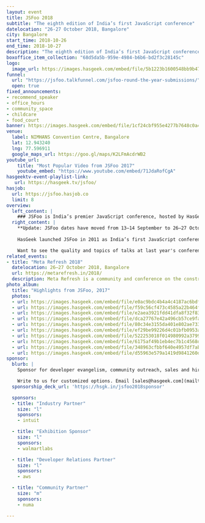 ```yaml
---
layout: event
title: JSFoo 2018
subtitle: "The eighth edition of India’s first JavaScript conference"
datelocation: "26-27 October 2018, Bangalore"
city: Bangalore
start_time: 2018-10-26
end_time: 2018-10-27
description: "The eighth edition of India’s first JavaScript conference."
boxoffice_item_collection: "68d5da5b-959e-4984-b6b6-bd2f3c28145c"
logo:
  image_url: https://images.hasgeek.com/embed/file/5b1223b1600548bb9b4756f2f1c11e16
funnel:
  url: "https://jsfoo.talkfunnel.com/jsfoo-round-the-year-submissions/"
  open: true
fixed_announcements:
- recommend_speaker
- office_hours
- community_space
- childcare
- food_court
banner: https://images.hasgeek.com/embed/file/1cf24cbf955e4277b7648c0a483cc475
venue:
  label: NIMHANS Convention Centre, Bangalore
  lat: 12.943240
  lng: 77.596911
  google_maps_url: https://goo.gl/maps/K2LFmAcdrWB2
youtube_url:
    title: "Most Popular Video from JSFoo 2017"
    youtube_embed: "https://www.youtube.com/embed/71JdaRofCgA"
hasgeektv-event-playlist-link:
   url: https://hasgeek.tv/jsfoo/
hasjob:
  url: https://jsfoo.hasjob.co
  limit: 8
overview:
  left_content: |
    ### JSFoo is India’s premier JavaScript conference, hosted by HasGeek.
  right_content: |
    **Update: JSFoo dates have moved from 13–14 September to 26–27 October 2018. Read more on this [here](https://medium.com/hasgeek/jsfoo-has-moved-to-26-27-october-3029d93a2d38).** 
    
    HasGeek launched JSFoo in 2011 as India’s first JavaScript conference. The JS community in India has grown phenomenally since then. JavaScript now pervades every aspect of web development – browsers, apps, front-end, backend, mobile and IoT, and there’s always scope to understand new ideas and solutions. The conference explores new ideas, implementing innovative solutions, and learning from experiences, especially negative ones!

    Want to see the quality and topics of talks at last year's conference? You can watch the [JSFoo 2017 videos](https://hasgeek.tv/jsfoo/jsfoo-2017){:target="_blank"} or the related [ReactFoo 2017 videos](https://hasgeek.tv/reactfoo/2017){:target="_blank"} to see what was on trend. Or check out the [2017 conference website](https://jsfoo.in/2017/){:target="_blank"}.
related_events:
- title: "Meta Refresh 2018"
  datelocation: 26–27 October 2018, Bangalore
  url: https://metarefresh.in/2018/
  description: Meta Refresh is a community and conference on the construction of user experiences on the web.
photo_album:
  title: "Highlights from JSFoo, 2017"
  photos:
  - url: https://images.hasgeek.com/embed/file/e0ac9bdc4b4a4c4187ac6bdf4b01df8b?size=640x480
  - url: https://images.hasgeek.com/embed/file/f59c56cf473c4585a22b464f062f3f98?size=640x480
  - url: https://images.hasgeek.com/embed/file/e2aea3921fdd41dfa8f32f836ba76574?size=640x480
  - url: https://images.hasgeek.com/embed/file/dca27767e42a496cb57ce9fab01ff7a1?size=640x480
  - url: https://images.hasgeek.com/embed/file/80c34e3155da401e802ae73364cab2b3?size=640x480
  - url: https://images.hasgeek.com/embed/file/ef29be99226d4c01bfb0953a6759496d?size=640x480
  - url: https://images.hasgeek.com/embed/file/522253018f014980992a37993e955451?size=640x480
  - url: https://images.hasgeek.com/embed/file/6175af49b1eb4ec7b1c4568dd6ee48f3?size=640x480
  - url: https://images.hasgeek.com/embed/file/348963cfbbf640e4957df7abd62a429d?size=640x480
  - url: https://images.hasgeek.com/embed/file/d55963e579a1419d9841260d88790cb3?size=640x480
sponsor:
  blurb: |
    Sponsor for developer evangelism, community outreach, sales and hiring.

    Write to us for customized options. Email [sales@hasgeek.com](mailto:sales@hasgeek.com)
  sponsorship_deck_url: 'https://hsgk.in/jsfoo2018sponsor'

  sponsors:
  - title: "Industry Partner"
    size: "l"
    sponsors:
    - intuit

  - title: "Exhibition Sponsor"
    size: "l"
    sponsors:
    - walmartlabs

  - title: "Developer Relations Partner"
    size: "l"
    sponsors:
    - aws

  - title: "Community Partner"
    size: "m"
    sponsors:
    - numa

---
```

